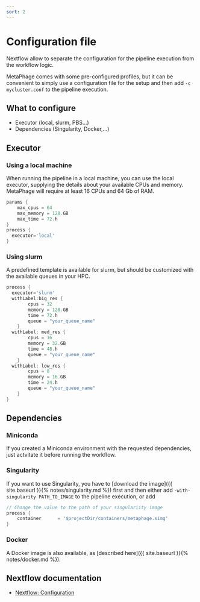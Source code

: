 ```yaml
---
sort: 2
---
```


# Configuration file

Nextflow allow to separate the configuration for the pipeline execution
from the workflow logic.

MetaPhage comes with some pre-configured profiles, but it can be convenient
to simply use a configuration file for the setup and then add `-c mycluster.conf` to
the pipeline execution.

## What to configure

* Executor (local, slurm, PBS...)
* Dependencies (Singularity, Docker,...)

## Executor

### Using a local machine

When running the pipeline in a local machine, you can use the local executor,
supplying the details about your available CPUs and memory.
MetaPhage will require at least 16 CPUs and 64 Gb of RAM.

```groovy
params {
    max_cpus = 64
    max_memory = 128.GB
    max_time = 72.h
}
process {
  executor='local'
}
```

### Using slurm

A predefined template is available for slurm, but should be customized with
the available queues in your HPC.

```groovy
process {
  executor='slurm'
  withLabel:big_res {
        cpus = 32
        memory = 128.GB
        time = 72.h
        queue = "your_queue_name"
    }
  withLabel: med_res {
        cpus = 16
        memory = 32.GB
        time = 48.h
        queue = "your_queue_name"
    }
  withLabel: low_res {
        cpus = 8
        memory = 16.GB
        time = 24.h
        queue = "your_queue_name"
    }
}
```

## Dependencies

### Miniconda

If you created a Miniconda environment with the requested dependencies, just
actvitate it before running the workflow.


### Singularity

If you want to use Singularity, you have to
[download the image]({{ site.baseurl }}{% notes/singularity.md %}) first and then
either add `-with-singularity PATH_TO_IMAGE` to the pipeline execution, or add

```groovy
// Change the value to the path of your singulariity image
process {
    container      = '$projectDir/containers/metaphage.simg'
}
```

### Docker

A Docker image is also available, as [described here]({{ site.baseurl }}{% notes/docker.md %}).

## Nextflow documentation

* [Nextflow: Configuration](https://www.nextflow.io/docs/latest/config.html)